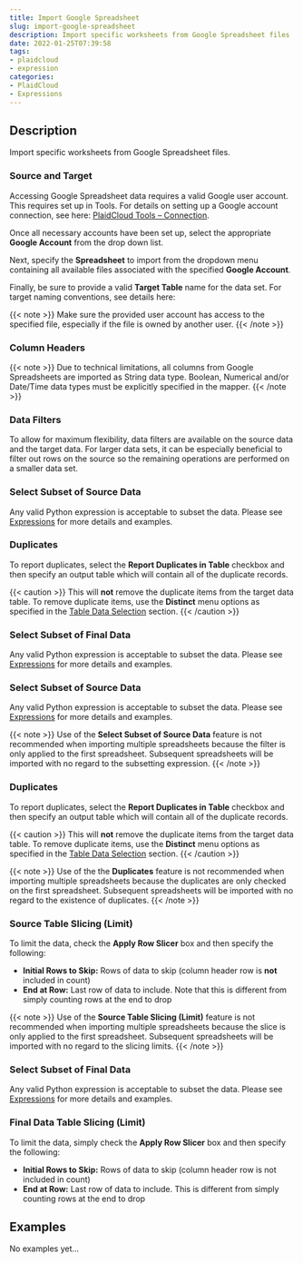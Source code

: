 ```yaml
---
title: Import Google Spreadsheet
slug: import-google-spreadsheet
description: Import specific worksheets from Google Spreadsheet files
date: 2022-01-25T07:39:58
tags:
- plaidcloud
- expression
categories:
- PlaidCloud
- Expressions
---
```



## Description


Import specific worksheets from Google Spreadsheet files.



### Source and Target


Accessing Google Spreadsheet data requires a valid Google user account. This requires set up in Tools. For details on setting up a Google account connection, see here: [PlaidCloud Tools – Connection](/docs/tools/data-connections).



Once all necessary accounts have been set up, select the appropriate **Google Account** from the drop down list.



Next, specify the **Spreadsheet** to import from the dropdown menu containing all available files associated with the specified **Google Account**.



Finally, be sure to provide a valid **Target Table** name for the data set. For target naming conventions, see details here:


{{< note >}}
Make sure the provided user account has access to the specified file, especially if the file is owned by another user.
{{< /note >}}



### Column Headers

{{< note >}}
Due to technical limitations, all columns from Google Spreadsheets are imported as String data type. Boolean, Numerical and/or Date/Time data types must be explicitly specified in the mapper.
{{< /note >}}




### Data Filters


To allow for maximum flexibility, data filters are available on the source data and the target data. For larger data sets, it can be especially beneficial to filter out rows on the source so the remaining operations are performed on a smaller data set.



### Select Subset of Source Data


Any valid Python expression is acceptable to subset the data. Please see [Expressions](/docs/expressions) for more details and examples.



### Duplicates


To report duplicates, select the **Report Duplicates in Table** checkbox and then specify an output table which will contain all of the duplicate records.



{{< caution >}}
This will **not** remove the duplicate items from the target data table. To remove duplicate items, use the **Distinct** menu options as specified in the [Table Data Selection](../transforms/common\_features#table-data-selection) section.
{{< /caution >}}



### Select Subset of Final Data


Any valid Python expression is acceptable to subset the data. Please see [Expressions](/docs/expressions) for more details and examples.






### Select Subset of Source Data


Any valid Python expression is acceptable to subset the data. Please see [Expressions](/docs/expressions) for more details and examples.


{{< note >}}
Use of the **Select Subset of Source Data** feature is not recommended when importing multiple spreadsheets because the filter is only applied to the first spreadsheet. Subsequent spreadsheets will be imported with no regard to the subsetting expression.
{{< /note >}}




### Duplicates


To report duplicates, select the **Report Duplicates in Table** checkbox and then specify an output table which will contain all of the duplicate records.



{{< caution >}}
This will **not** remove the duplicate items from the target data table. To remove duplicate items, use the **Distinct** menu options as specified in the [Table Data Selection](../transforms/common\_features#table-data-selection) section.
{{< /caution >}}


{{< note >}}
Use of the the **Duplicates** feature is not recommended when importing multiple spreadsheets because the duplicates are only checked on the first spreadsheet. Subsequent spreadsheets will be imported with no regard to the existence of duplicates.
{{< /note >}}




### Source Table Slicing (Limit)


To limit the data, check the **Apply Row Slicer** box and then specify the following:


* **Initial Rows to Skip:** Rows of data to skip (column header row is **not** included in count)
* **End at Row:** Last row of data to include. Note that this is different from simply counting rows at the end to drop

{{< note >}}
Use of the **Source Table Slicing (Limit)** feature is not recommended when importing multiple spreadsheets because the slice is only applied to the first spreadsheet. Subsequent spreadsheets will be imported with no regard to the slicing limits.
{{< /note >}}




### Select Subset of Final Data


Any valid Python expression is acceptable to subset the data. Please see [Expressions](/docs/expressions) for more details and examples.






### Final Data Table Slicing (Limit)


To limit the data, simply check the **Apply Row Slicer** box and then specify the following:


* **Initial Rows to Skip:** Rows of data to skip (column header row is not included in count)
* **End at Row:** Last row of data to include. This is different from simply counting rows at the end to drop






## Examples

No examples yet...